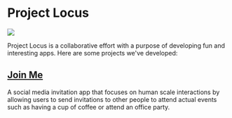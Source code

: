 # Project Locus
<img src="https://rawcdn.githack.com/ProjectLocus/projectlocus.github.io/138d29e5b0456838a2224ef52204c3df712c9f36/locus.png"/>

Project Locus is a collaborative effort with a purpose of developing fun and interesting apps.
Here are some projects we've developed:

## [Join Me](https://projectlocus.github.io/joinme)
A social media invitation app that focuses on human scale interactions by allowing users to send invitations to
other people to attend actual events such as having a cup of coffee or attend an office party.
